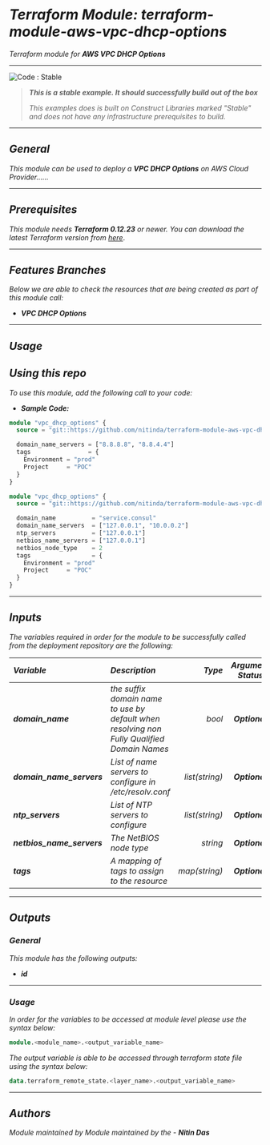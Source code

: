 # _Terraform Module: terraform-module-aws-vpc-dhcp-options_
_Terraform module for_ **_AWS VPC DHCP Options_**


<!--BEGIN STABILITY BANNER-->
---

![_Code : Stable_](https://img.shields.io/badge/Code-Stable-brightgreen?style=for-the-badge&logo=github)

> **_This is a stable example. It should successfully build out of the box_**
>
> _This examples does is built on Construct Libraries marked "Stable" and does not have any infrastructure prerequisites to build._

---
<!--END STABILITY BANNER-->


## _General_

_This module can be used to deploy a_ **_VPC DHCP Options_** _on AWS Cloud Provider......_


---

## _Prerequisites_

_This module needs **_Terraform 0.12.23_** or newer._
_You can download the latest Terraform version from_ [_here_](https://www.terraform.io/downloads.html).



---

## _Features Branches_

_Below we are able to check the resources that are being created as part of this module call:_

- **_VPC DHCP Options_**


---

## _Usage_

## _Using this repo_

_To use this module, add the following call to your code:_

- **_Sample Code:_**

```tf
module "vpc_dhcp_options" {
  source = "git::https://github.com/nitinda/terraform-module-aws-vpc-dhcp-options.git?ref=master"

  domain_name_servers = ["8.8.8.8", "8.8.4.4"]
  tags                = {
    Environment = "prod"
    Project     = "POC"
  }
}

```

```tf
module "vpc_dhcp_options" {
  source = "git::https://github.com/nitinda/terraform-module-aws-vpc-dhcp-options.git?ref=master"

  domain_name          = "service.consul"
  domain_name_servers  = ["127.0.0.1", "10.0.0.2"]
  ntp_servers          = ["127.0.0.1"]
  netbios_name_servers = ["127.0.0.1"]
  netbios_node_type    = 2
  tags                 = {
    Environment = "prod"
    Project     = "POC"
  }
}

```


---

## _Inputs_

_The variables required in order for the module to be successfully called from the deployment repository are the following:_

|**_Variable_** | **_Description_** | **_Type_** | **_Argument Status_** | **_Default Value_** |
|:----|:----|-----:|:---:|:---:|
| **_domain\_name_** | _the suffix domain name to use by default when <br/> resolving non Fully Qualified Domain Names_ | _bool_ | **_Optional_** | **_null_** |
| **_domain\_name\_servers_** | _List of name servers to configure in /etc/resolv.conf_ | _list(string)_ | **_Optional_** | **_["AmazonProvidedDNS"]_** |
| **_ntp\_servers_** | _List of NTP servers to configure_ | _list(string)_ | **_Optional_** | **_[]_** |
| **_netbios\_name\_servers_** | _The NetBIOS node type_ | _string_ | **_Optional_** | **_null_** |
| **_tags_** | _A mapping of tags to assign to the resource_ | _map(string)_ | **_Optional_** | **_{}_** |


---


## _Outputs_

### _General_

_This module has the following outputs:_

* **_id_**


---

### _Usage_

_In order for the variables to be accessed at module level please use the syntax below:_

```tf
module.<module_name>.<output_variable_name>
```


_The output variable is able to be accessed through terraform state file using the syntax below:_

```tf
data.terraform_remote_state.<layer_name>.<output_variable_name>
```

---



## _Authors_

_Module maintained by Module maintained by the -_ **_Nitin Das_**
